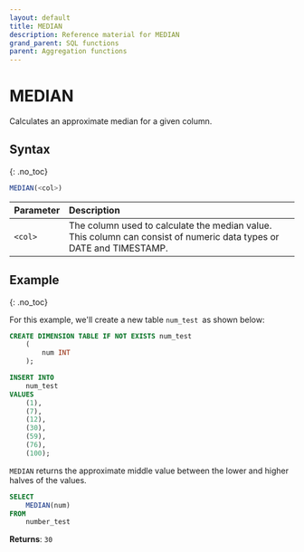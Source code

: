 ```yaml
---
layout: default
title: MEDIAN
description: Reference material for MEDIAN
grand_parent: SQL functions
parent: Aggregation functions
---
```



# MEDIAN

Calculates an approximate median for a given column.

## Syntax
{: .no_toc}

```sql
MEDIAN(<col>)
```

| Parameter | Description                                                                                                        |
| :--------- | :------------------------------------------------------------------------------------------------------------------ |
| `<col>`   | The column used to calculate the median value. This column can consist of numeric data types or DATE and TIMESTAMP. |

## Example
{: .no_toc}

For this example, we'll create a new table `num_test `as shown below:

```sql
CREATE DIMENSION TABLE IF NOT EXISTS num_test
	(
		num INT
	);

INSERT INTO
	num_test
VALUES
	(1),
	(7),
	(12),
	(30),
	(59),
	(76),
	(100);
```

`MEDIAN` returns the approximate middle value between the lower and higher halves of the values.

```sql
SELECT
	MEDIAN(num)
FROM
	number_test
```

**Returns**: `30`
